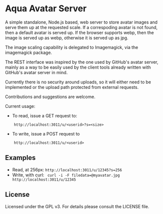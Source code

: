 Aqua Avatar Server
==================

A simple standalone, Node.js based, web server to store avatar images and serve them up at the requested scale. If a correspoding avatar is not found, then a default avatar is served up. If the browser supports webp, then the image is served up as webp, otherwise it is served up as jpg.

The image scaling capability is delegated to Imagemagick, via the imagemagick package.

The REST interface was inspired by the one used by GitHub's avatar server, mainly as a way to be easily used by the client tools already written with GitHub's avatar server in mind.

Currently there is no security around uploads, so it will either need to be implemented or the upload path protected from external requests.

Contributions and suggestions are welcome.

Current usage:

  - To read, issue a GET request to:
``` 
    http://localhost:3011/u/<userid>?s=<size>
```
  - To write, issue a POST request to 
``` 
    http://localhost:3011/u/<userid>
```

Examples
--------

  - Read, at 256px: ```http://localhost:3011/u/12345?s=256```
  - Write, with curl: ``` curl -i -F filedata=@myavatar.jpg http://localhost:3011/u/12345```

License
-------

Licensed under the GPL v3. For details please consult the LICENSE file.



